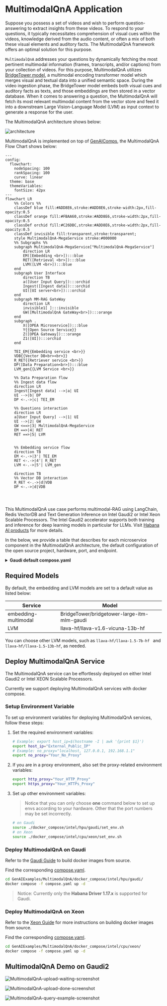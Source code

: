 # MultimodalQnA Application

Suppose you possess a set of videos and wish to perform question-answering to extract insights from these videos. To respond to your questions, it typically necessitates comprehension of visual cues within the videos, knowledge derived from the audio content, or often a mix of both these visual elements and auditory facts. The MultimodalQnA framework offers an optimal solution for this purpose.

`MultimodalQnA` addresses your questions by dynamically fetching the most pertinent multimodal information (frames, transcripts, and/or captions) from your collection of videos. For this purpose, MultimodalQnA utilizes [BridgeTower model](https://huggingface.co/BridgeTower/bridgetower-large-itm-mlm-gaudi), a multimodal encoding transformer model which merges visual and textual data into a unified semantic space. During the video ingestion phase, the BridgeTower model embeds both visual cues and auditory facts as texts, and those embeddings are then stored in a vector database. When it comes to answering a question, the MultimodalQnA will fetch its most relevant multimodal content from the vector store and feed it into a downstream Large Vision-Language Model (LVM) as input context to generate a response for the user.

The MultimodalQnA architecture shows below:

![architecture](./assets/img/MultimodalQnA.png)

MultimodalQnA is implemented on top of [GenAIComps](https://github.com/opea-project/GenAIComps), the MultimodalQnA Flow Chart shows below:

```mermaid
---
config:
  flowchart:
    nodeSpacing: 100
    rankSpacing: 100
    curve: linear
  theme: base
  themeVariables:
    fontSize: 42px
---
flowchart LR
    %% Colors %%
    classDef blue fill:#ADD8E6,stroke:#ADD8E6,stroke-width:2px,fill-opacity:0.5
    classDef orange fill:#FBAA60,stroke:#ADD8E6,stroke-width:2px,fill-opacity:0.5
    classDef orchid fill:#C26DBC,stroke:#ADD8E6,stroke-width:2px,fill-opacity:0.5
    classDef invisible fill:transparent,stroke:transparent;
    style MultimodalQnA-MegaService stroke:#000000
    %% Subgraphs %%
    subgraph MultimodalQnA-MegaService["MultimodalQnA-MegaService"]
        direction LR
        EM([Embedding <br>]):::blue
        RET([Retrieval <br>]):::blue
        LVM([LVM <br>]):::blue
    end
    subgraph User Interface
        direction TB
        a([User Input Query]):::orchid
        Ingest([Ingest data]):::orchid
        UI([UI server<br>]):::orchid
    end
    subgraph MM-RAG GateWay
        direction LR
        invisible1[ ]:::invisible
        GW([MultimodalQnA GateWay<br>]):::orange
    end
    subgraph .
        X([OPEA Microservice]):::blue
        Y{{Open Source Service}}
        Z([OPEA Gateway]):::orange
        Z1([UI]):::orchid
    end

    TEI_EM{{Embedding service <br>}}
    VDB{{Vector DB<br><br>}}
    R_RET{{Retriever service <br>}}
    DP([Data Preparation<br>]):::blue
    LVM_gen{{LVM Service <br>}}

    %% Data Preparation flow
    %% Ingest data flow
    direction LR
    Ingest[Ingest data] -->|a| UI
    UI -->|b| DP
    DP <-.->|c| TEI_EM

    %% Questions interaction
    direction LR
    a[User Input Query] -->|1| UI
    UI -->|2| GW
    GW <==>|3| MultimodalQnA-MegaService
    EM ==>|4| RET
    RET ==>|5| LVM


    %% Embedding service flow
    direction TB
    EM <-.->|3'| TEI_EM
    RET <-.->|4'| R_RET
    LVM <-.->|5'| LVM_gen

    direction TB
    %% Vector DB interaction
    R_RET <-.->|d|VDB
    DP <-.->|d|VDB




```

This MultimodalQnA use case performs multimodal-RAG using LangChain, Redis VectorDB and Text Generation Inference on Intel Gaudi2 or Intel Xeon Scalable Processors. The Intel Gaudi2 accelerator supports both training and inference for deep learning models in particular for LLMs. Visit [Habana AI products](https://habana.ai/products) for more details.

In the below, we provide a table that describes for each microservice component in the MultimodalQnA architecture, the default configuration of the open source project, hardware, port, and endpoint.

<details>
<summary><b>Gaudi default compose.yaml</b></summary>

| MicroService | Open Source Project   | HW    | Port | Endpoint                                        |
| ------------ | --------------------- | ----- | ---- | ----------------------------------------------- |
| Embedding    | Langchain             | Xeon  | 6000 | /v1/embeddings                                  |
| Retriever    | Langchain, Redis      | Xeon  | 7000 | /v1/multimodal_retrieval                        |
| LVM          | Langchain, TGI        | Gaudi | 9399 | /v1/lvm                                         |
| Dataprep     | Redis, Langchain, TGI | Gaudi | 6007 | /v1/generate_transcripts, /v1/generate_captions |

</details>

## Required Models

By default, the embedding and LVM models are set to a default value as listed below:

| Service              | Model                                       |
| -------------------- | ------------------------------------------- |
| embedding-multimodal | BridgeTower/bridgetower-large-itm-mlm-gaudi |
| LVM                  | llava-hf/llava-v1.6-vicuna-13b-hf           |

You can choose other LVM models, such as `llava-hf/llava-1.5-7b-hf ` and `llava-hf/llava-1.5-13b-hf`, as needed.

## Deploy MultimodalQnA Service

The MultimodalQnA service can be effortlessly deployed on either Intel Gaudi2 or Intel XEON Scalable Processors.

Currently we support deploying MultimodalQnA services with docker compose.

### Setup Environment Variable

To set up environment variables for deploying MultimodalQnA services, follow these steps:

1. Set the required environment variables:

   ```bash
   # Example: export host_ip=$(hostname -I | awk '{print $1}')
   export host_ip="External_Public_IP"
   # Example: no_proxy="localhost, 127.0.0.1, 192.168.1.1"
   export no_proxy="Your_No_Proxy"
   ```

2. If you are in a proxy environment, also set the proxy-related environment variables:

   ```bash
   export http_proxy="Your_HTTP_Proxy"
   export https_proxy="Your_HTTPs_Proxy"
   ```

3. Set up other environment variables:

   > Notice that you can only choose **one** command below to set up envs according to your hardware. Other that the port numbers may be set incorrectly.

   ```bash
   # on Gaudi
   source ./docker_compose/intel/hpu/gaudi/set_env.sh
   # on Xeon
   source ./docker_compose/intel/cpu/xeon/set_env.sh
   ```

### Deploy MultimodalQnA on Gaudi

Refer to the [Gaudi Guide](./docker_compose/intel/hpu/gaudi/README.md) to build docker images from source.

Find the corresponding [compose.yaml](./docker_compose/intel/hpu/gaudi/compose.yaml).

```bash
cd GenAIExamples/MultimodalQnA/docker_compose/intel/hpu/gaudi/
docker compose -f compose.yaml up -d
```

> Notice: Currently only the **Habana Driver 1.17.x** is supported for Gaudi.

### Deploy MultimodalQnA on Xeon

Refer to the [Xeon Guide](./docker_compose/intel/cpu/xeon/README.md) for more instructions on building docker images from source.

Find the corresponding [compose.yaml](./docker_compose/intel/cpu/xeon/compose.yaml).

```bash
cd GenAIExamples/MultimodalQnA/docker_compose/intel/cpu/xeon/
docker compose -f compose.yaml up -d
```

## MultimodalQnA Demo on Gaudi2

![MultimodalQnA-upload-waiting-screenshot](./assets/img/upload-gen-trans.png)

![MultimodalQnA-upload-done-screenshot](./assets/img/upload-gen-captions.png)

![MultimodalQnA-query-example-screenshot](./assets/img/example_query.png)
